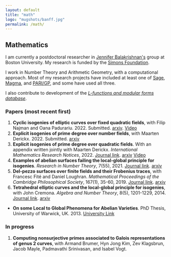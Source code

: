 ```yaml
---
layout: default
title: "math"
logo: "mugshots/banff.jpg"
permalink: /math/
---
```


## Mathematics

I am currently a postdoctoral researcher in [Jennifer Balakrishnan's]() group at Boston University. My research is funded by the [Simons Foundation]().

I work in Number Theory and Arithmetic Geometry, with a computational approach. Most of my research projects have included at least one of [Sage](), [Magma](), and [PARI/GP](), and some have used all three.

I also contribute to development of the [_L-functions and modular forms database_]().

### Papers (most recent first)

1. **Cyclic isogenies of elliptic curves over fixed quadratic fields**, with Filip Najman and Oana Padurariu. 2022. Submitted. [arxiv](https://arxiv.org/abs/2206.08891). [Video](https://www.birs.ca/events/2022/5-day-workshops/22w5162/videos/watch/202206201033-Banwait.html)
2. **Explicit isogenies of prime degree over number fields**, with Maarten Derickx. 2022. Submitted. [arxiv](https://arxiv.org/abs/2203.06009)
3. **Explicit isogenies of prime degree over quadratic fields**. With an appendix written jointly with Maarten Derickx. _International Mathematics Research Notices_, 2022. [Journal link](https://doi.org/10.1093/imrn/rnac134). [arxiv](https://arxiv.org/abs/2101.02673) [Video](https://youtu.be/1FqNekRV_qM)
4. **Examples of abelian surfaces failing the local-global principle for isogenies**. _Research in Number Theory_, 7(55), 2021. [Journal link](https://doi.org/10.1007/s40993-021-00283-9). [arxiv](https://arxiv.org/abs/2007.13583)
5. **Del-pezzo surfaces over finite fields and their Frobenius traces**, with Francesc Fité and Daniel Loughran. _Mathematical Proceedings of the Cambridge Philosophical Society_, 167(1), 35-60, 2019. [Journal link](https://doi.org/10.1017/S0305004118000166). [arxiv](https://arxiv.org/abs/1606.00300)
6. **Tetrahedral elliptic curves and the local-global principle for isogenies**, with John Cremona. _Algebra and Number Theory_, 8(5), 1201-1229, 2014. [Journal link](https://doi.org/10.2140/ant.2014.8.1201). [arxiv](https://arxiv.org/abs/1306.6818)

- **On some Local to Global Phenomena for Abelian Varieties**. PhD Thesis, University of Warwick, UK. 2013. [University Link](http://wrap.warwick.ac.uk/58400/)


### In progress

1. **Computing nonsurjective primes associated to Galois representations of genus 2 curves**, with Armand Brumer, Hyn Jong Kim, Zev Klagsbrun, Jacob Mayle, Padmavathi Srinivasan, and Isabel Vogt.